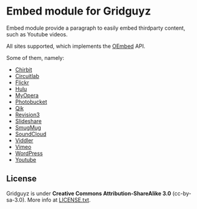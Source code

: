 Embed module for Gridguyz
=========================

Embed module provide a paragraph to easily embed thirdparty content,
such as Youtube videos.

All sites supported, which implements the [OEmbed](http://oembed.com/) API.

Some of them, namely:

* [Chirbit](http://www.chirbit.com/)
* [Circuitlab](https://www.circuitlab.com/)
* [Flickr](http://www.flickr.com/)
* [Hulu](http://www.hulu.com/)
* [MyOpera](http://my.opera.com/)
* [Photobucket](http://photobucket.com/)
* [Qik](http://qik.com/)
* [Revision3](http://revision3.com/)
* [Slideshare](http://www.slideshare.net/)
* [SmugMug](http://www.smugmug.com/)
* [SoundCloud](http://soundcloud.com/)
* [Viddler](http://www.viddler.com/)
* [Vimeo](http://vimeo.com/)
* [WordPress](http://wordpress.com/)
* [Youtube](http://www.youtube.com/)

License
-------

Gridguyz is under **Creative Commons Attribution-ShareAlike 3.0** (cc-by-sa-3.0).
More info at [LICENSE.txt](LICENSE.txt).
